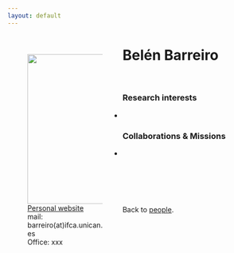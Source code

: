 ```yaml
---
layout: default
---
```




<p style="float: left; width: 30%; margin:40px"><img src="{{site.url}}/assets/imgs/People/barreirorb.png" style="width:224px;height:300px;"> <a href="https://">Personal website</a> <br> mail: barreiro(at)ifca.unican.es <br> Office: xxx</p>

# Belén Barreiro



<br>


### Research interests

-


### Collaborations & Missions

- 


<br>
<br>
<br>
<br>

Back to [people]({{site.url}}/people).